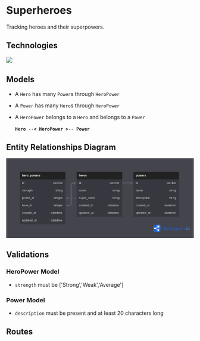 # Superheroes

Tracking heroes and their superpowers.

## Technologies
<img src="https://skillicons.dev/icons?i=ruby,rails,sqlite,markdown" />

## Models

- A `Hero` has many `Power`s through `HeroPower`

- A `Power` has many `Hero`s through `HeroPower`

- A `HeroPower` belongs to a `Hero` and belongs to a `Power`
 
    **```Hero --< HeroPower >-- Power```**

## Entity Relationships Diagram
<div><img src="./erd.png" /></div>

## Validations
### HeroPower Model
- `strength` must be ['Strong','Weak','Average']

### Power Model
- `description` must be present and at least 20 characters long

## Routes
